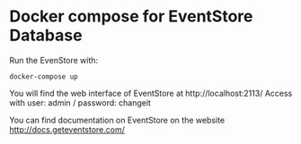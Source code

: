 Docker compose for EventStore Database
======================================

Run the EvenStore with: 

`docker-compose up`

You will find the web interface of EventStore at http://localhost:2113/
Access with user: admin / password: changeit

You can find documentation on EventStore on the website http://docs.geteventstore.com/